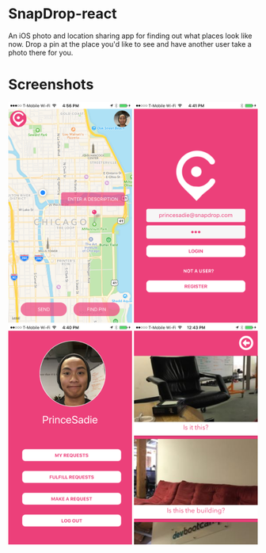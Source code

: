 # SnapDrop-react
An iOS photo and location sharing app for finding out what places look like now.
Drop a pin at the place you'd like to see and have another user take a photo there for you.
# Screenshots
<img src="https://raw.githubusercontent.com/princesadie/SnapDrop-react/master/images/md/1.PNG" alt="Main Map Screenshot" width="250px">
<img src="https://raw.githubusercontent.com/princesadie/SnapDrop-react/master/images/md/2.PNG" alt="Login Screenshot" width="250px">
<img src="https://raw.githubusercontent.com/princesadie/SnapDrop-react/master/images/md/3.PNG" alt="Profile Screenshot" width="250px">
<img src="https://raw.githubusercontent.com/princesadie/SnapDrop-react/master/images/md/4.PNG" alt="Views Screenshot" width="250px">
